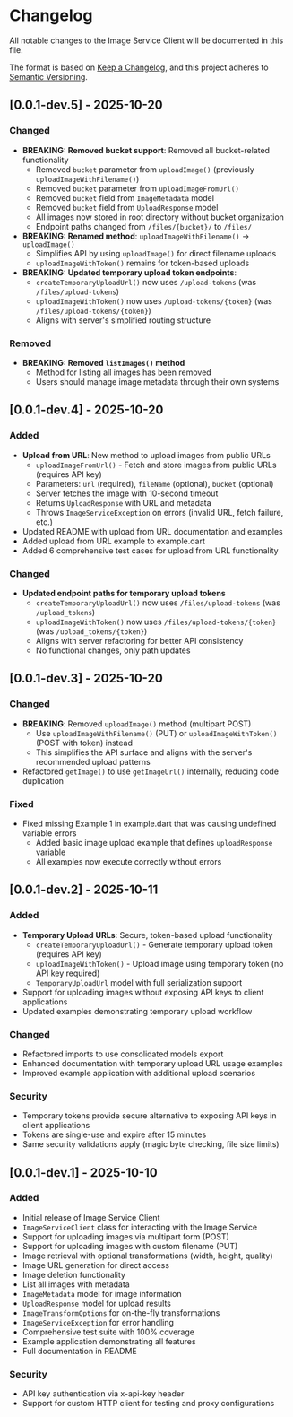 # Changelog

All notable changes to the Image Service Client will be documented in this file.

The format is based on [Keep a Changelog](https://keepachangelog.com/en/1.0.0/),
and this project adheres to [Semantic Versioning](https://semver.org/spec/v2.0.0.html).

## [0.0.1-dev.5] - 2025-10-20

### Changed

- **BREAKING: Removed bucket support**: Removed all bucket-related functionality
  - Removed `bucket` parameter from `uploadImage()` (previously `uploadImageWithFilename()`)
  - Removed `bucket` parameter from `uploadImageFromUrl()`
  - Removed `bucket` field from `ImageMetadata` model
  - Removed `bucket` field from `UploadResponse` model
  - All images now stored in root directory without bucket organization
  - Endpoint paths changed from `/files/{bucket}/` to `/files/`
- **BREAKING: Renamed method**: `uploadImageWithFilename()` → `uploadImage()`
  - Simplifies API by using `uploadImage()` for direct filename uploads
  - `uploadImageWithToken()` remains for token-based uploads
- **BREAKING: Updated temporary upload token endpoints**:
  - `createTemporaryUploadUrl()` now uses `/upload-tokens` (was `/files/upload-tokens`)
  - `uploadImageWithToken()` now uses `/upload-tokens/{token}` (was `/files/upload-tokens/{token}`)
  - Aligns with server's simplified routing structure

### Removed

- **BREAKING: Removed `listImages()` method**
  - Method for listing all images has been removed
  - Users should manage image metadata through their own systems

## [0.0.1-dev.4] - 2025-10-20

### Added

- **Upload from URL**: New method to upload images from public URLs
  - `uploadImageFromUrl()` - Fetch and store images from public URLs (requires API key)
  - Parameters: `url` (required), `fileName` (optional), `bucket` (optional)
  - Server fetches the image with 10-second timeout
  - Returns `UploadResponse` with URL and metadata
  - Throws `ImageServiceException` on errors (invalid URL, fetch failure, etc.)
- Updated README with upload from URL documentation and examples
- Added upload from URL example to example.dart
- Added 6 comprehensive test cases for upload from URL functionality

### Changed

- **Updated endpoint paths for temporary upload tokens**
  - `createTemporaryUploadUrl()` now uses `/files/upload-tokens` (was `/upload_tokens`)
  - `uploadImageWithToken()` now uses `/files/upload-tokens/{token}` (was `/upload_tokens/{token}`)
  - Aligns with server refactoring for better API consistency
  - No functional changes, only path updates

## [0.0.1-dev.3] - 2025-10-20

### Changed

- **BREAKING**: Removed `uploadImage()` method (multipart POST)
  - Use `uploadImageWithFilename()` (PUT) or `uploadImageWithToken()` (POST with token) instead
  - This simplifies the API surface and aligns with the server's recommended upload patterns
- Refactored `getImage()` to use `getImageUrl()` internally, reducing code duplication

### Fixed

- Fixed missing Example 1 in example.dart that was causing undefined variable errors
  - Added basic image upload example that defines `uploadResponse` variable
  - All examples now execute correctly without errors

## [0.0.1-dev.2] - 2025-10-11

### Added

- **Temporary Upload URLs**: Secure, token-based upload functionality
  - `createTemporaryUploadUrl()` - Generate temporary upload token (requires API key)
  - `uploadImageWithToken()` - Upload image using temporary token (no API key required)
  - `TemporaryUploadUrl` model with full serialization support
- Support for uploading images without exposing API keys to client applications
- Updated examples demonstrating temporary upload workflow

### Changed

- Refactored imports to use consolidated models export
- Enhanced documentation with temporary upload URL usage examples
- Improved example application with additional upload scenarios

### Security

- Temporary tokens provide secure alternative to exposing API keys in client applications
- Tokens are single-use and expire after 15 minutes
- Same security validations apply (magic byte checking, file size limits)

## [0.0.1-dev.1] - 2025-10-10

### Added

- Initial release of Image Service Client
- `ImageServiceClient` class for interacting with the Image Service
- Support for uploading images via multipart form (POST)
- Support for uploading images with custom filename (PUT)
- Image retrieval with optional transformations (width, height, quality)
- Image URL generation for direct access
- Image deletion functionality
- List all images with metadata
- `ImageMetadata` model for image information
- `UploadResponse` model for upload results
- `ImageTransformOptions` for on-the-fly transformations
- `ImageServiceException` for error handling
- Comprehensive test suite with 100% coverage
- Example application demonstrating all features
- Full documentation in README

### Security

- API key authentication via x-api-key header
- Support for custom HTTP client for testing and proxy configurations
